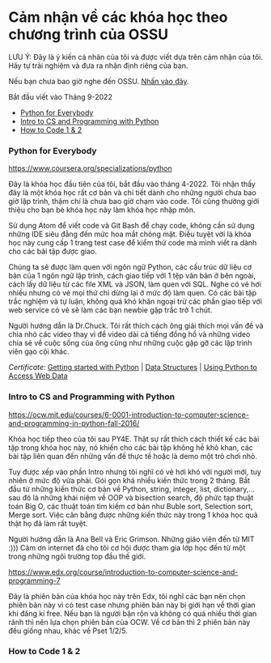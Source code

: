 # Cảm nhận về các khóa học theo chương trình của OSSU
LƯU Ý: Đây là ý kiến cá nhân của tôi và được viết dựa trên cảm nhận của tôi. Hãy tự trải nghiệm và đưa ra nhận định riêng của bạn.

Nếu bạn chưa bao giờ nghe đến OSSU. [Nhấn vào đây](https://github.com/ossu/computer-science/).

Bắt đầu viết vào Tháng 9-2022

- [Python for Everybody](#py4e)
- [Intro to CS and Programming with Python](#mit6001x)
- [How to Code 1 & 2](#how-to-code)

### <a name="py4e"></a> Python for Everybody

https://www.coursera.org/specializations/python

Đây là khóa học đầu tiên của tôi, bắt đầu vào tháng 4-2022. Tôi nhận thấy đây là một khóa học rất cơ bản và chi tiết dành cho những người chưa bao giờ lập trình, thậm chí là chưa bao giờ chạm vào code. Tôi cũng thường giới thiệu cho bạn bè khóa học này làm khóa học nhập môn.

Sử dụng Atom để viết code và Git Bash để chạy code, không cần sử dụng những IDE siêu đẳng đến mức hoa mắt chóng mặt. Điều tuyệt vời là khóa học này cung cấp 1 trang test case để kiểm thử code mà mình viết ra dành cho các bài tập được giao.

Chúng ta sẽ được làm quen với ngôn ngữ Python, các cấu trúc dữ liệu cơ bản của 1 ngôn ngữ lập trình, cách giao tiếp với 1 tệp văn bản ở bên ngoài, cách lấy dữ liệu từ các file XML và JSON, làm quen với SQL. Nghe có vẻ hơi nhiều nhưng có vẻ mọi thứ chỉ dừng lại ở mức độ làm quen. Có các bài tập trắc nghiệm và tự luận, không quá khó khăn ngoại trừ các phần giao tiếp với web service có vẻ sẽ làm các bạn newbie gặp trắc trở 1 chút.

Người hướng dẫn là Dr.Chuck. Tôi rất thích cách ông giải thích mọi vấn đề và chia nhỏ các video thay vì để video dài cả tiếng đồng hồ và những video chia sẻ về cuộc sống của ông cũng như những cuộc gặp gỡ các lập trình viên gạo cội khác.

*Certificate:*
[Getting started with Python](https://coursera.org/share/0bdf1dcc229a6697592cfc3b41998724) | 
[Data Structures](https://coursera.org/share/f7da5fe1ded1c6482b8de057cbebe5c9) | 
[Using Python to Access Web Data](https://www.coursera.org/account/accomplishments/verify/FX89Y8F7LEJE)

### <a name="mit6001x"></a> Intro to CS and Programming with Python

https://ocw.mit.edu/courses/6-0001-introduction-to-computer-science-and-programming-in-python-fall-2016/

Khóa học tiếp theo của tôi sau PY4E. Thật sự rất thích cách thiết kế các bài tập trong khóa học này, nó khiến cho các bài tập không hề khô khan, các bài tập liên quan đến những vấn đề thực tế hoặc là demo một trò chơi nhỏ. 

Tuy được xếp vào phần Intro nhưng tôi nghĩ có vẻ hơi khó với người mới, tuy nhiên ở mức độ vừa phải. Gói gọn khá nhiều kiến thức trong 2 tháng. Bắt đầu từ những kiến thức cơ bản về Python, string, integer, list, dictionary,... sau đó là những khái niệm về OOP và bisection search, độ phức tạp thuật toán Big O, các thuật toán tìm kiếm cơ bản như Buble sort, Selection sort, Merge sort. Việc cân bằng được những kiến thức này trong 1 khóa học quả thật họ đã làm rất tuyệt.

Người hướng dẫn là Ana Bell và Eric Grimson. Những giáo viên đến từ MIT :))) Cảm ơn internet đã cho tôi cơ hội được tham gia lớp học đến từ một trong những ngôi trường top đầu thế giới.

https://www.edx.org/course/introduction-to-computer-science-and-programming-7

Đây là phiên bản của khóa học này trên Edx, tôi nghĩ các bạn nên chọn phiên bản này vì có test case nhưng phiên bản này bị giới hạn về thời gian khi đăng kí free. Nếu bạn là người bận rộn và không có quá nhiều thời gian rảnh thì nên lựa chọn phiên bản của OCW. Về cơ bản thì 2 phiên bản này đều giống nhau, khác về Pset 1/2/5. 

### <a name="how-to-code"></a> How to Code 1 & 2
